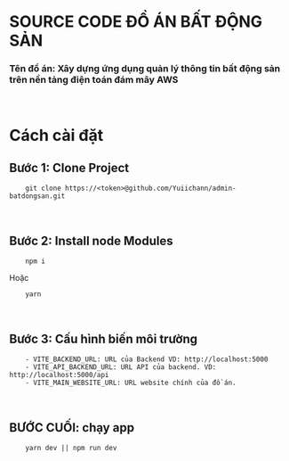 ### <h1>SOURCE CODE ĐỒ ÁN BẤT ĐỘNG SẢN</h1>

<h3>Tên đồ án: Xây dựng ứng dụng quản lý thông tin bất động sản trên nền tảng điện toán đám mây AWS</h3>

<br>

# Cách cài đặt

## Bước 1: Clone Project

```
    git clone https://<token>@github.com/Yuiichann/admin-batdongsan.git
```

<br>

## Bước 2: Install node Modules

```
    npm i 
```

<p>Hoặc</p>

```
    yarn
```

<br>

## Bước 3: Cấu hình biến môi trường

```
    - VITE_BACKEND_URL: URL của Backend VD: http://localhost:5000
    - VITE_API_BACKEND_URL: URL API của backend. VD: http://localhost:5000/api
    - VITE_MAIN_WEBSITE_URL: URL website chính của đồ án.
```

<br>

## BƯỚC CUỐI: chạy app

```
    yarn dev || npm run dev
```

